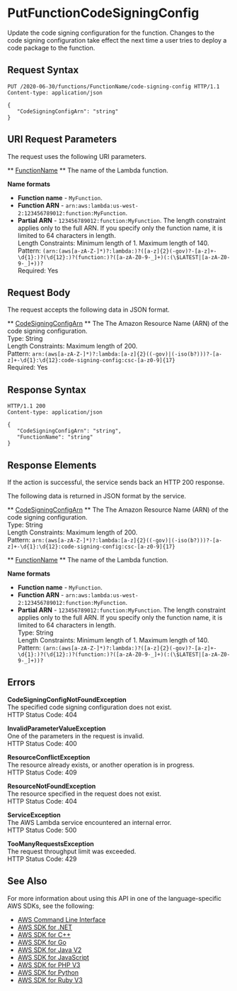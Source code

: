 # PutFunctionCodeSigningConfig<a name="API_PutFunctionCodeSigningConfig"></a>

Update the code signing configuration for the function\. Changes to the code signing configuration take effect the next time a user tries to deploy a code package to the function\. 

## Request Syntax<a name="API_PutFunctionCodeSigningConfig_RequestSyntax"></a>

```
PUT /2020-06-30/functions/FunctionName/code-signing-config HTTP/1.1
Content-type: application/json

{
   "CodeSigningConfigArn": "string"
}
```

## URI Request Parameters<a name="API_PutFunctionCodeSigningConfig_RequestParameters"></a>

The request uses the following URI parameters\.

 ** [FunctionName](#API_PutFunctionCodeSigningConfig_RequestSyntax) **   <a name="SSS-PutFunctionCodeSigningConfig-request-FunctionName"></a>
The name of the Lambda function\.  

**Name formats**
+  **Function name** \- `MyFunction`\.
+  **Function ARN** \- `arn:aws:lambda:us-west-2:123456789012:function:MyFunction`\.
+  **Partial ARN** \- `123456789012:function:MyFunction`\.
The length constraint applies only to the full ARN\. If you specify only the function name, it is limited to 64 characters in length\.  
Length Constraints: Minimum length of 1\. Maximum length of 140\.  
Pattern: `(arn:(aws[a-zA-Z-]*)?:lambda:)?([a-z]{2}(-gov)?-[a-z]+-\d{1}:)?(\d{12}:)?(function:)?([a-zA-Z0-9-_]+)(:(\$LATEST|[a-zA-Z0-9-_]+))?`   
Required: Yes

## Request Body<a name="API_PutFunctionCodeSigningConfig_RequestBody"></a>

The request accepts the following data in JSON format\.

 ** [CodeSigningConfigArn](#API_PutFunctionCodeSigningConfig_RequestSyntax) **   <a name="SSS-PutFunctionCodeSigningConfig-request-CodeSigningConfigArn"></a>
The The Amazon Resource Name \(ARN\) of the code signing configuration\.  
Type: String  
Length Constraints: Maximum length of 200\.  
Pattern: `arn:(aws[a-zA-Z-]*)?:lambda:[a-z]{2}((-gov)|(-iso(b?)))?-[a-z]+-\d{1}:\d{12}:code-signing-config:csc-[a-z0-9]{17}`   
Required: Yes

## Response Syntax<a name="API_PutFunctionCodeSigningConfig_ResponseSyntax"></a>

```
HTTP/1.1 200
Content-type: application/json

{
   "CodeSigningConfigArn": "string",
   "FunctionName": "string"
}
```

## Response Elements<a name="API_PutFunctionCodeSigningConfig_ResponseElements"></a>

If the action is successful, the service sends back an HTTP 200 response\.

The following data is returned in JSON format by the service\.

 ** [CodeSigningConfigArn](#API_PutFunctionCodeSigningConfig_ResponseSyntax) **   <a name="SSS-PutFunctionCodeSigningConfig-response-CodeSigningConfigArn"></a>
The The Amazon Resource Name \(ARN\) of the code signing configuration\.  
Type: String  
Length Constraints: Maximum length of 200\.  
Pattern: `arn:(aws[a-zA-Z-]*)?:lambda:[a-z]{2}((-gov)|(-iso(b?)))?-[a-z]+-\d{1}:\d{12}:code-signing-config:csc-[a-z0-9]{17}` 

 ** [FunctionName](#API_PutFunctionCodeSigningConfig_ResponseSyntax) **   <a name="SSS-PutFunctionCodeSigningConfig-response-FunctionName"></a>
The name of the Lambda function\.  

**Name formats**
+  **Function name** \- `MyFunction`\.
+  **Function ARN** \- `arn:aws:lambda:us-west-2:123456789012:function:MyFunction`\.
+  **Partial ARN** \- `123456789012:function:MyFunction`\.
The length constraint applies only to the full ARN\. If you specify only the function name, it is limited to 64 characters in length\.  
Type: String  
Length Constraints: Minimum length of 1\. Maximum length of 140\.  
Pattern: `(arn:(aws[a-zA-Z-]*)?:lambda:)?([a-z]{2}(-gov)?-[a-z]+-\d{1}:)?(\d{12}:)?(function:)?([a-zA-Z0-9-_]+)(:(\$LATEST|[a-zA-Z0-9-_]+))?` 

## Errors<a name="API_PutFunctionCodeSigningConfig_Errors"></a>

 **CodeSigningConfigNotFoundException**   
The specified code signing configuration does not exist\.  
HTTP Status Code: 404

 **InvalidParameterValueException**   
One of the parameters in the request is invalid\.  
HTTP Status Code: 400

 **ResourceConflictException**   
The resource already exists, or another operation is in progress\.  
HTTP Status Code: 409

 **ResourceNotFoundException**   
The resource specified in the request does not exist\.  
HTTP Status Code: 404

 **ServiceException**   
The AWS Lambda service encountered an internal error\.  
HTTP Status Code: 500

 **TooManyRequestsException**   
The request throughput limit was exceeded\.  
HTTP Status Code: 429

## See Also<a name="API_PutFunctionCodeSigningConfig_SeeAlso"></a>

For more information about using this API in one of the language\-specific AWS SDKs, see the following:
+  [ AWS Command Line Interface](https://docs.aws.amazon.com/goto/aws-cli/lambda-2015-03-31/PutFunctionCodeSigningConfig) 
+  [ AWS SDK for \.NET](https://docs.aws.amazon.com/goto/DotNetSDKV3/lambda-2015-03-31/PutFunctionCodeSigningConfig) 
+  [ AWS SDK for C\+\+](https://docs.aws.amazon.com/goto/SdkForCpp/lambda-2015-03-31/PutFunctionCodeSigningConfig) 
+  [ AWS SDK for Go](https://docs.aws.amazon.com/goto/SdkForGoV1/lambda-2015-03-31/PutFunctionCodeSigningConfig) 
+  [ AWS SDK for Java V2](https://docs.aws.amazon.com/goto/SdkForJavaV2/lambda-2015-03-31/PutFunctionCodeSigningConfig) 
+  [ AWS SDK for JavaScript](https://docs.aws.amazon.com/goto/AWSJavaScriptSDK/lambda-2015-03-31/PutFunctionCodeSigningConfig) 
+  [ AWS SDK for PHP V3](https://docs.aws.amazon.com/goto/SdkForPHPV3/lambda-2015-03-31/PutFunctionCodeSigningConfig) 
+  [ AWS SDK for Python](https://docs.aws.amazon.com/goto/boto3/lambda-2015-03-31/PutFunctionCodeSigningConfig) 
+  [ AWS SDK for Ruby V3](https://docs.aws.amazon.com/goto/SdkForRubyV3/lambda-2015-03-31/PutFunctionCodeSigningConfig) 